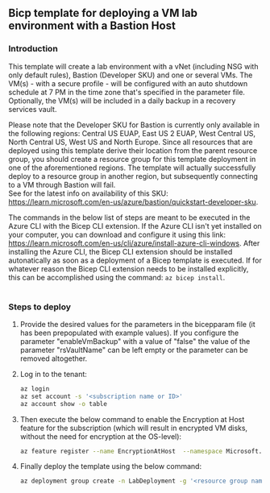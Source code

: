 ## Bicp template for deploying a VM lab environment with a Bastion Host

### Introduction
This template will create a lab environment with a vNet (including NSG with only default rules), Bastion (Developer SKU) and one or several VMs. The VM(s) - with a secure profile - will be configured with an auto shutdown schedule at 7 PM in the time zone that's specified in the parameter file. Optionally, the VM(s) will be included in a daily backup in a recovery services vault.

Please note that the Developer SKU for Bastion is currently only available in the following regions: Central US EUAP, East US 2 EUAP, West Central US, North Central US, West US and North Europe. Since all resources that are deployed using this template derive their location from the parent resource group, you should create a resource group for this template deployment in one of the aforementioned regions. The template will actually successfully deploy to a resource group in another region, but subsequently connecting to a VM through Bastion will fail.  
See for the latest info on availability of this SKU: https://learn.microsoft.com/en-us/azure/bastion/quickstart-developer-sku.

The commands in the below list of steps are meant to be executed in the Azure CLI with the Bicep CLI extension. If the Azure CLI isn't yet installed on your computer, you can download and configure it using this link: https://learn.microsoft.com/en-us/cli/azure/install-azure-cli-windows. After installing the Azure CLI, the Bicep CLI extension should be installed autonatically as soon as a deployment of a Bicep template is executed. If for whatever reason the Bicep CLI extension needs to be installed explicitly, this can be accomplished using the command: `az bicep install`.
<br />
<br />

### Steps to deploy
1. Provide the desired values for the parameters in the bicepparam file (it has been prepopulated with example values). If you configure the parameter "enableVmBackup" with a value of "false" the value of the parameter "rsVaultName" can be left empty or the parameter can be removed altogether.

2. Log in to the tenant:
   ```bash
   az login
   az set account -s '<subscription name or ID>'
   az account show -o table
   ```
3. Then execute the below command to enable the Encryption at Host feature for the subscription (which will result in encrypted VM disks, without the need for encryption at the OS-level):
   ```bash
   az feature register --name EncryptionAtHost  --namespace Microsoft.Compute
   ```
4. Finally deploy the template using the below command:
   ```bash
   az deployment group create -n LabDeployment -g '<resource group name>' -f ./main.bicep -p ./main.bicepparam -c -r ResourceIdOnly -o table
   ```
   